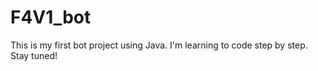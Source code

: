 # F4V1_bot
This is my first bot project using Java.   I'm learning to code step by step. Stay tuned!
